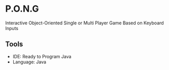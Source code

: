 # P.O.N.G
Interactive Object-Oriented Single or Multi Player Game Based on Keyboard Inputs

## Tools ##
- IDE: Ready to Program Java
- Language: Java
